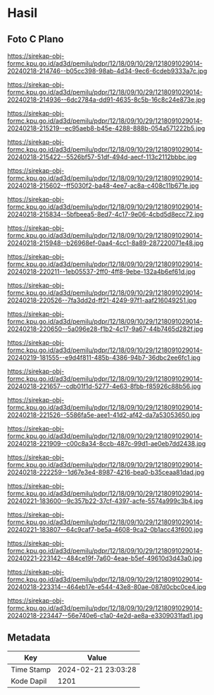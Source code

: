 # Hasil

## Foto C Plano

https://sirekap-obj-formc.kpu.go.id/ad3d/pemilu/pdpr/12/18/09/10/29/1218091029014-20240218-214746--b05cc398-98ab-4d34-9ec6-6cdeb9333a7c.jpg

https://sirekap-obj-formc.kpu.go.id/ad3d/pemilu/pdpr/12/18/09/10/29/1218091029014-20240218-214936--6dc2784a-dd91-4635-8c5b-16c8c24e873e.jpg

https://sirekap-obj-formc.kpu.go.id/ad3d/pemilu/pdpr/12/18/09/10/29/1218091029014-20240218-215219--ec95aeb8-b45e-4288-888b-054a571222b5.jpg

https://sirekap-obj-formc.kpu.go.id/ad3d/pemilu/pdpr/12/18/09/10/29/1218091029014-20240218-215422--5526bf57-51df-494d-aecf-113c2112bbbc.jpg

https://sirekap-obj-formc.kpu.go.id/ad3d/pemilu/pdpr/12/18/09/10/29/1218091029014-20240218-215602--ff5030f2-ba48-4ee7-ac8a-c408c11b671e.jpg

https://sirekap-obj-formc.kpu.go.id/ad3d/pemilu/pdpr/12/18/09/10/29/1218091029014-20240218-215834--5bfbeea5-8ed7-4c17-9e06-4cbd5d8ecc72.jpg

https://sirekap-obj-formc.kpu.go.id/ad3d/pemilu/pdpr/12/18/09/10/29/1218091029014-20240218-215948--b26968ef-0aa4-4cc1-8a89-287220071e48.jpg

https://sirekap-obj-formc.kpu.go.id/ad3d/pemilu/pdpr/12/18/09/10/29/1218091029014-20240218-220211--1eb05537-2ff0-4ff8-9ebe-132a4b6ef61d.jpg

https://sirekap-obj-formc.kpu.go.id/ad3d/pemilu/pdpr/12/18/09/10/29/1218091029014-20240218-220526--7fa3dd2d-ff21-4249-97f1-aaf216049251.jpg

https://sirekap-obj-formc.kpu.go.id/ad3d/pemilu/pdpr/12/18/09/10/29/1218091029014-20240218-220650--5a096e28-f1b2-4c17-9a67-44b7465d282f.jpg

https://sirekap-obj-formc.kpu.go.id/ad3d/pemilu/pdpr/12/18/09/10/29/1218091029014-20240219-181555--e9d4f811-485b-4386-94b7-36dbc2ee6fc1.jpg

https://sirekap-obj-formc.kpu.go.id/ad3d/pemilu/pdpr/12/18/09/10/29/1218091029014-20240218-221657--cdb01f1d-5277-4e63-8fbb-f85926c88b56.jpg

https://sirekap-obj-formc.kpu.go.id/ad3d/pemilu/pdpr/12/18/09/10/29/1218091029014-20240218-221526--5586fa5e-aee1-41d2-af42-da7a53053650.jpg

https://sirekap-obj-formc.kpu.go.id/ad3d/pemilu/pdpr/12/18/09/10/29/1218091029014-20240218-221909--c00c8a34-8ccb-487c-99d1-ae0eb7dd2438.jpg

https://sirekap-obj-formc.kpu.go.id/ad3d/pemilu/pdpr/12/18/09/10/29/1218091029014-20240218-222259--1d67e3e4-8987-4216-bea0-b35ceaa81dad.jpg

https://sirekap-obj-formc.kpu.go.id/ad3d/pemilu/pdpr/12/18/09/10/29/1218091029014-20240221-183600--9c357b22-37cf-4397-acfe-5574a999c3b4.jpg

https://sirekap-obj-formc.kpu.go.id/ad3d/pemilu/pdpr/12/18/09/10/29/1218091029014-20240221-183807--64c9caf7-be5a-4608-9ca2-0b1acc43f600.jpg

https://sirekap-obj-formc.kpu.go.id/ad3d/pemilu/pdpr/12/18/09/10/29/1218091029014-20240221-223142--484ce19f-7a60-4eae-b5ef-49610d3d43a0.jpg

https://sirekap-obj-formc.kpu.go.id/ad3d/pemilu/pdpr/12/18/09/10/29/1218091029014-20240218-223314--464eb17e-e544-43e8-80ae-087d0cbc0ce4.jpg

https://sirekap-obj-formc.kpu.go.id/ad3d/pemilu/pdpr/12/18/09/10/29/1218091029014-20240218-223447--56e740e6-c1a0-4e2d-ae8a-e3309031fad1.jpg


## Metadata

| Key        | Value               |
| ---------- | ------------------- |
| Time Stamp | 2024-02-21 23:03:28 |
| Kode Dapil | 1201                |



